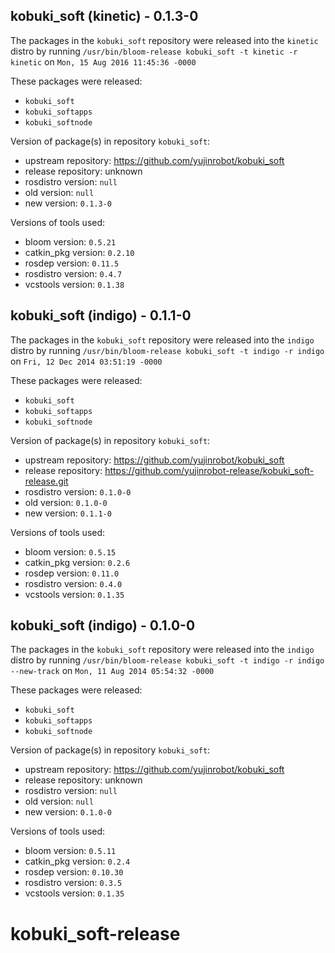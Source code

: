 ## kobuki_soft (kinetic) - 0.1.3-0

The packages in the `kobuki_soft` repository were released into the `kinetic` distro by running `/usr/bin/bloom-release kobuki_soft -t kinetic -r kinetic` on `Mon, 15 Aug 2016 11:45:36 -0000`

These packages were released:
- `kobuki_soft`
- `kobuki_softapps`
- `kobuki_softnode`

Version of package(s) in repository `kobuki_soft`:

- upstream repository: https://github.com/yujinrobot/kobuki_soft
- release repository: unknown
- rosdistro version: `null`
- old version: `null`
- new version: `0.1.3-0`

Versions of tools used:

- bloom version: `0.5.21`
- catkin_pkg version: `0.2.10`
- rosdep version: `0.11.5`
- rosdistro version: `0.4.7`
- vcstools version: `0.1.38`


## kobuki_soft (indigo) - 0.1.1-0

The packages in the `kobuki_soft` repository were released into the `indigo` distro by running `/usr/bin/bloom-release kobuki_soft -t indigo -r indigo` on `Fri, 12 Dec 2014 03:51:19 -0000`

These packages were released:
- `kobuki_soft`
- `kobuki_softapps`
- `kobuki_softnode`

Version of package(s) in repository `kobuki_soft`:
- upstream repository: https://github.com/yujinrobot/kobuki_soft
- release repository: https://github.com/yujinrobot-release/kobuki_soft-release.git
- rosdistro version: `0.1.0-0`
- old version: `0.1.0-0`
- new version: `0.1.1-0`

Versions of tools used:
- bloom version: `0.5.15`
- catkin_pkg version: `0.2.6`
- rosdep version: `0.11.0`
- rosdistro version: `0.4.0`
- vcstools version: `0.1.35`


## kobuki_soft (indigo) - 0.1.0-0

The packages in the `kobuki_soft` repository were released into the `indigo` distro by running `/usr/bin/bloom-release kobuki_soft -t indigo -r indigo --new-track` on `Mon, 11 Aug 2014 05:54:32 -0000`

These packages were released:
- `kobuki_soft`
- `kobuki_softapps`
- `kobuki_softnode`

Version of package(s) in repository `kobuki_soft`:
- upstream repository: https://github.com/yujinrobot/kobuki_soft
- release repository: unknown
- rosdistro version: `null`
- old version: `null`
- new version: `0.1.0-0`

Versions of tools used:
- bloom version: `0.5.11`
- catkin_pkg version: `0.2.4`
- rosdep version: `0.10.30`
- rosdistro version: `0.3.5`
- vcstools version: `0.1.35`


kobuki_soft-release
===================
